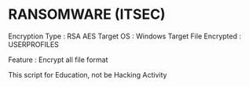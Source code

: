 # RANSOMWARE (ITSEC)

Encryption Type : RSA AES
Target OS : Windows
Target File Encrypted : USERPROFILES

Feature :
Encrypt all file format

This script for Education, not be Hacking Activity
